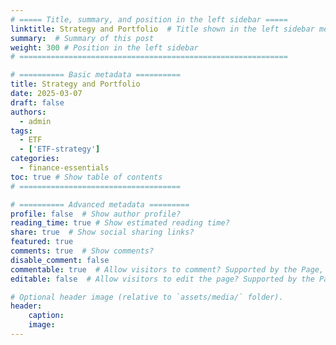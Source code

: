 ```yaml
---
# ===== Title, summary, and position in the left sidebar =====
linktitle: Strategy and Portfolio  # Title shown in the left sidebar menu
summary:  # Summary of this post
weight: 300 # Position in the left sidebar
# ============================================================

# ========== Basic metadata ==========
title: Strategy and Portfolio
date: 2025-03-07
draft: false
authors:
  - admin
tags:
  - ETF
  - ['ETF-strategy']
categories:
  - finance-essentials
toc: true # Show table of contents
# ====================================

# ========== Advanced metadata =========
profile: false  # Show author profile?
reading_time: true # Show estimated reading time?
share: true  # Show social sharing links?
featured: true
comments: true  # Show comments?
disable_comment: false
commentable: true  # Allow visitors to comment? Supported by the Page, Post, and Book content types.
editable: false  # Allow visitors to edit the page? Supported by the Page, Post, and Book content types.

# Optional header image (relative to `assets/media/` folder).
header:
    caption: 
    image:  
---
```

